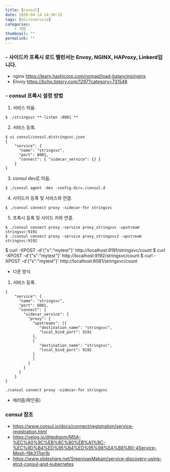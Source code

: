 ```yaml
---
title: [consul]
date: 2020-04-14 14:30:19
tags: [microservice]
categories: 
    - 개발
thumbnail: ""
permalink: ""
---
```


### - 사이드카 프록시 로드 밸런서는 Envoy, NGINX, HAProxy, Linkerd입니다. 
- nginx
https://learn.hashicorp.com/nomad/load-balancing/nginx
- Envoy
https://bcho.tistory.com/1297?category=731548

<!-- more -->

### - consul 프록시 설정 방법
1. 서비스 띄움.
```
$ ./stringsvc **-listen :8081 **
```

2. 서비스 등록.
```
$ vi consul/consul.d/stringsvc.json
{
    "service": {
      "name": "stringsvc",
      "port": 8081,
      "connect": { "sidecar_service": {} }
    }
}
```

3. consul dev로 띄움.
```
$ ./consul agent -dev -config-dir=./consul.d
```

4. 사이드카 등록 및 서비스와 연결.
```
$ ./consul connect proxy -sidecar-for stringsvc
```

5. 프록시 등록 및 사이드 카와 연결.
```
$ ./consul connect proxy -service proxy_stringsvc -upstream stringsvc:9191
$ ./consul connect proxy -service proxy_stringsvc2 -upstream stringsvc:9192
```

$ curl -XPOST -d'{"s":"mytest"}' http://localhost:9191/stringsvc/count
$ curl -XPOST -d'{"s":"mytest"}' http://localhost:9192/stringsvc/count
$ curl -XPOST -d'{"s":"mytest"}' http://localhost:8081/stringsvc/count

- 다른 방식

1. 서비스 등록.
```
{
    "service": {
      "name": "stringsvc",
      "port": 8081,
      "connect": {
        "sidecar_service": {
          "proxy": {
            "upstreams": [{
               "destination_name": "stringsvc",
               "local_bind_port": 9191
            },
            {
               "destination_name": "stringsvc",
               "local_bind_port": 9192
            }
            ]
          }
        }
      }
    }
}
```
```
./consul connect proxy -sidecar-for stringsvc
```
- 에러뜸(확인중)


### consul 참조
- https://www.consul.io/docs/connect/registration/service-registration.html
- https://velog.io/@tedigom/MSA-%EC%A0%9C%EB%8C%80%EB%A1%9C-%EC%9D%B4%ED%95%B4%ED%95%98%EA%B8%B0-4Service-Mesh-f8k317qn1b
- https://www.slideshare.net/SreenivasMakam/service-discovery-using-etcd-consul-and-kubernetes
<br>

